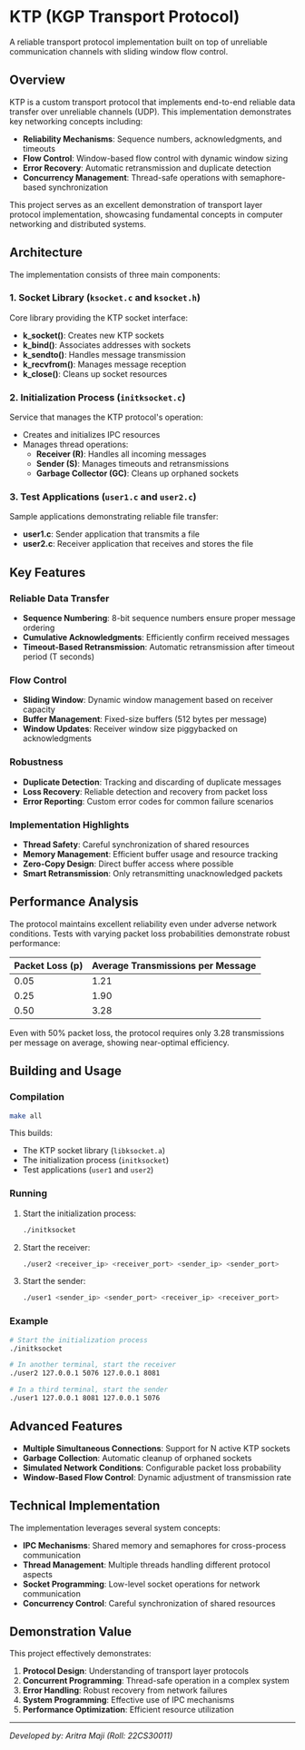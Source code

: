 # KTP (KGP Transport Protocol)

A reliable transport protocol implementation built on top of unreliable communication channels with sliding window flow control.

## Overview

KTP is a custom transport protocol that implements end-to-end reliable data transfer over unreliable channels (UDP). This implementation demonstrates key networking concepts including:

- **Reliability Mechanisms**: Sequence numbers, acknowledgments, and timeouts
- **Flow Control**: Window-based flow control with dynamic window sizing
- **Error Recovery**: Automatic retransmission and duplicate detection
- **Concurrency Management**: Thread-safe operations with semaphore-based synchronization

This project serves as an excellent demonstration of transport layer protocol implementation, showcasing fundamental concepts in computer networking and distributed systems.

## Architecture

The implementation consists of three main components:

### 1. Socket Library (`ksocket.c` and `ksocket.h`)

Core library providing the KTP socket interface:

- **k_socket()**: Creates new KTP sockets
- **k_bind()**: Associates addresses with sockets
- **k_sendto()**: Handles message transmission
- **k_recvfrom()**: Manages message reception
- **k_close()**: Cleans up socket resources

### 2. Initialization Process (`initksocket.c`)

Service that manages the KTP protocol's operation:

- Creates and initializes IPC resources
- Manages thread operations:
  * **Receiver (R)**: Handles all incoming messages
  * **Sender (S)**: Manages timeouts and retransmissions
  * **Garbage Collector (GC)**: Cleans up orphaned sockets

### 3. Test Applications (`user1.c` and `user2.c`)

Sample applications demonstrating reliable file transfer:

- **user1.c**: Sender application that transmits a file
- **user2.c**: Receiver application that receives and stores the file

## Key Features

### Reliable Data Transfer

- **Sequence Numbering**: 8-bit sequence numbers ensure proper message ordering
- **Cumulative Acknowledgments**: Efficiently confirm received messages
- **Timeout-Based Retransmission**: Automatic retransmission after timeout period (T seconds)

### Flow Control

- **Sliding Window**: Dynamic window management based on receiver capacity
- **Buffer Management**: Fixed-size buffers (512 bytes per message)
- **Window Updates**: Receiver window size piggybacked on acknowledgments

### Robustness

- **Duplicate Detection**: Tracking and discarding of duplicate messages
- **Loss Recovery**: Reliable detection and recovery from packet loss
- **Error Reporting**: Custom error codes for common failure scenarios

### Implementation Highlights

- **Thread Safety**: Careful synchronization of shared resources
- **Memory Management**: Efficient buffer usage and resource tracking
- **Zero-Copy Design**: Direct buffer access where possible
- **Smart Retransmission**: Only retransmitting unacknowledged packets

## Performance Analysis

The protocol maintains excellent reliability even under adverse network conditions. Tests with varying packet loss probabilities demonstrate robust performance:

| Packet Loss (p) | Average Transmissions per Message |
|-----------------|----------------------------------|
| 0.05            | 1.21                             |
| 0.25            | 1.90                             |
| 0.50            | 3.28                             |

Even with 50% packet loss, the protocol requires only 3.28 transmissions per message on average, showing near-optimal efficiency.

## Building and Usage

### Compilation

```bash
make all
```

This builds:
- The KTP socket library (`libksocket.a`)
- The initialization process (`initksocket`)
- Test applications (`user1` and `user2`)

### Running

1. Start the initialization process:
   ```bash
   ./initksocket
   ```

2. Start the receiver:
   ```bash
   ./user2 <receiver_ip> <receiver_port> <sender_ip> <sender_port>
   ```

3. Start the sender:
   ```bash
   ./user1 <sender_ip> <sender_port> <receiver_ip> <receiver_port>
   ```

### Example

```bash
# Start the initialization process
./initksocket

# In another terminal, start the receiver
./user2 127.0.0.1 5076 127.0.0.1 8081

# In a third terminal, start the sender
./user1 127.0.0.1 8081 127.0.0.1 5076
```

## Advanced Features

- **Multiple Simultaneous Connections**: Support for N active KTP sockets
- **Garbage Collection**: Automatic cleanup of orphaned sockets
- **Simulated Network Conditions**: Configurable packet loss probability
- **Window-Based Flow Control**: Dynamic adjustment of transmission rate

## Technical Implementation

The implementation leverages several system concepts:

- **IPC Mechanisms**: Shared memory and semaphores for cross-process communication
- **Thread Management**: Multiple threads handling different protocol aspects
- **Socket Programming**: Low-level socket operations for network communication
- **Concurrency Control**: Careful synchronization of shared resources

## Demonstration Value

This project effectively demonstrates:

1. **Protocol Design**: Understanding of transport layer protocols
2. **Concurrent Programming**: Thread-safe operation in a complex system
3. **Error Handling**: Robust recovery from network failures
4. **System Programming**: Effective use of IPC mechanisms
5. **Performance Optimization**: Efficient resource utilization

---
*Developed by: Aritra Maji (Roll: 22CS30011)*